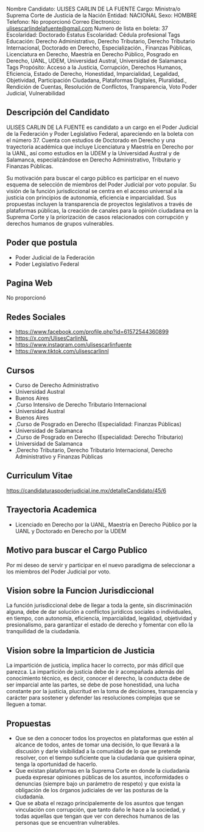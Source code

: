 Nombre Candidato: ULISES CARLIN DE LA FUENTE
Cargo: Ministra/o Suprema Corte de Justicia de la Nación
Entidad: NACIONAL
Sexo: HOMBRE
Telefono: No proporcionó
Correo Electronico: ulisescarlindelafuente@gmail.com
Numero de lista en boleta: 37
Escolaridad: Doctorado
Estatus Escolaridad: Cédula profesional
Tags Educación: Derecho Administrativo, Derecho Tributario, Derecho Tributario Internacional, Doctorado en Derecho, Especialización., Finanzas Públicas, Licenciatura en Derecho, Maestría en Derecho Público, Posgrado en Derecho, UANL, UDEM, Universidad Austral, Universidad de Salamanca
Tags Propósito: Acceso a la Justicia, Corrupción, Derechos Humanos, Eficiencia, Estado de Derecho, Honestidad, Imparcialidad, Legalidad, Objetividad, Participación Ciudadana, Plataformas Digitales, Pluralidad., Rendición de Cuentas, Resolución de Conflictos, Transparencia, Voto Poder Judicial, Vulnerabilidad


## Descripción del Candidato 

ULISES CARLIN DE LA FUENTE es candidato a un cargo en el Poder Judicial de la Federación y Poder Legislativo Federal, apareciendo en la boleta con el número 37. Cuenta con estudios de Doctorado en Derecho y una trayectoria académica que incluye Licenciatura y Maestría en Derecho por la UANL, así como estudios en la UDEM y la Universidad Austral y de Salamanca, especializándose en Derecho Administrativo, Tributario y Finanzas Públicas.

Su motivación para buscar el cargo público es participar en el nuevo esquema de selección de miembros del Poder Judicial por voto popular. Su visión de la función jurisdiccional se centra en el acceso universal a la justicia con principios de autonomía, eficiencia e imparcialidad. Sus propuestas incluyen la transparencia de proyectos legislativos a través de plataformas públicas, la creación de canales para la opinión ciudadana en la Suprema Corte y la priorización de casos relacionados con corrupción y derechos humanos de grupos vulnerables.


## Poder que postula

- Poder Judicial de la Federación
- Poder Legislativo Federal


## Pagina Web

No proporcionó


## Redes Sociales

- https://www.facebook.com/profile.php?id=61572544360899
- https://x.com/UlisesCarlinNL
- https://www.instagram.com/ulisescarlinfuente
- https://www.tiktok.com/ulisescarlinnl


## Cursos

- Curso de Derecho Administrativo
- Universidad Austral
- Buenos Aires
- ,Curso Intensivo de Derecho Tributario Internacional
- Universidad Austral
- Buenos Aires
- ,Curso de Posgrado en Derecho (Especialidad: Finanzas Públicas)
- Universidad de Salamanca
- ,Curso de Posgrado en Derecho (Especialidad: Derecho Tributario)
- Universidad de Salamanca
- ,Derecho Tributario, Derecho Tributario Internacional, Derecho Administrativo y Finanzas Públicas


## Curriculum Vitae

https://candidaturaspoderjudicial.ine.mx/detalleCandidato/45/6


## Trayectoria Academica

- Licenciado en Derecho por la UANL, Maestría en Derecho Público por la UANL y Doctorado en Derecho por la UDEM


## Motivo para buscar el Cargo Publico

Por mi deseo de servir y participar en el nuevo paradigma de seleccionar a los miembros del Poder Judicial por voto.


## Vision sobre la Funcion Jurisdiccional

La función jurisdiccional debe de llegar a toda la gente, sin discriminación alguna, debe de dar solución a conflictos jurídicos sociales o individuales, en tiempo, con autonomía, eficiencia, imparcialidad, legalidad, objetividad y presionalismo, para garantizar el estado de derecho y fomentar con ello la tranquilidad de la ciudadanía.


## Vision sobre la Imparticion de Justicia

La impartición de justicia, implica hacer lo correcto, por más difícil que parezca. La impartición de justicia debe de ir acompañada además del conocimiento técnico, es decir, conocer el derecho, la conducta debe de ser imparcial ante las partes, se debe de pose honestidad, una lucha constante por la justicia, plucritud en la toma de decisiones, transparencia y carácter para sostener y defender las resoluciones complejas que se lleguen a tomar.


## Propuestas

- Que se den a conocer todos los proyectos en plataformas que estén al alcance de todos, antes de tomar una decisión, lo que llevará a la discusión y darle visibilidad a la comunidad de lo que se pretende resolver, con el tiempo suficiente que la ciudadanía que quisiera opinar, tenga la oportunidad de hacerlo.
- Que existan plataformas en la Suprema Corte en donde la ciudadanía pueda expresar opiniones públicas de los asuntos, incoformidades o denuncias (siempre bajo un parámetro de respeto) y que exista la obligación de los órganos judiciales de ver las posturas de la ciudadanía.
- Que se abata el rezago principalemente de los asuntos que tengan vinculación con corrupción, que tanto daño le hace a la sociedad, y todas aquellas que tengan que ver con derechos humanos de las personas que se encuentran vulnerables.

